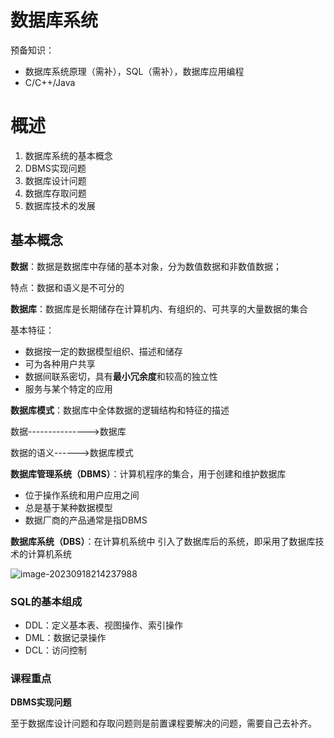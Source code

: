 # 数据库系统

预备知识：

- 数据库系统原理（需补），SQL（需补），数据库应用编程
- C/C++/Java

# 概述

1. 数据库系统的基本概念
2. DBMS实现问题
3. 数据库设计问题
4. 数据库存取问题
5. 数据库技术的发展

## 基本概念

**数据**：数据是数据库中存储的基本对象，分为数值数据和非数值数据；

特点：数据和语义是不可分的

**数据库**：数据库是长期储存在计算机内、有组织的、可共享的大量数据的集合

基本特征：

- 数据按一定的数据模型组织、描述和储存
- 可为各种用户共享
- 数据间联系密切，具有**最小冗余度**和较高的独立性
- 服务与某个特定的应用

**数据库模式**：数据库中全体数据的逻辑结构和特征的描述

数据--------------->数据库

数据的语义------>数据库模式

**数据库管理系统（DBMS）**：计算机程序的集合，用于创建和维护数据库

- 位于操作系统和用户应用之间
- 总是基于某种数据模型
- 数据厂商的产品通常是指DBMS

**数据库系统（DBS）**：在计算机系统中 引入了数据库后的系统，即采用了数据库技术的计算机系统



![image-20230918214237988](C:\Users\13671\AppData\Roaming\Typora\typora-user-images\image-20230918214237988.png)

### SQL的基本组成

- DDL：定义基本表、视图操作、索引操作
- DML：数据记录操作
- DCL：访问控制

### 课程重点

**DBMS实现问题**

至于数据库设计问题和存取问题则是前置课程要解决的问题，需要自己去补齐。

